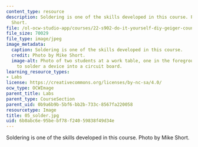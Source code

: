 ```yaml
---
content_type: resource
description: Soldering is one of the skills developed in this course. Photo by Mike
  Short.
file: /ol-ocw-studio-app/courses/22-s902-do-it-yourself-diy-geiger-counters-january-iap-2015/6b0abc6e95bebf78f24059838f49d34e_05_solder.jpg
file_size: 70029
file_type: image/jpeg
image_metadata:
  caption: Soldering is one of the skills developed in this course.
  credit: Photo by Mike Short.
  image-alt: Photo of two students at a work table, one in the foreground preparing
    to solder a device into a circuit board.
learning_resource_types:
- Labs
license: https://creativecommons.org/licenses/by-nc-sa/4.0/
ocw_type: OCWImage
parent_title: Labs
parent_type: CourseSection
parent_uid: 0b9a6b9b-5bf6-bb2b-733c-8567fa220058
resourcetype: Image
title: 05_solder.jpg
uid: 6b0abc6e-95be-bf78-f240-59838f49d34e
---
```

Soldering is one of the skills developed in this course. Photo by Mike Short.